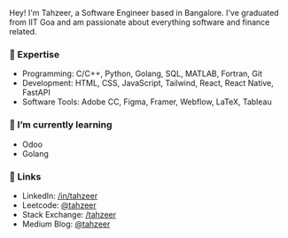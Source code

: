 Hey! I'm Tahzeer, a Software Engineer based in Bangalore. I've graduated from IIT Goa and am passionate about everything software and finance related.

### 🔭 Expertise

- Programming: C/C++, Python, Golang, SQL, MATLAB, Fortran, Git
- Development: HTML, CSS, JavaScript, Tailwind, React, React Native, FastAPI
- Software Tools: Adobe CC, Figma, Framer, Webflow, LaTeX, Tableau

### 📙 I’m currently learning 

- Odoo
- Golang

### 🔗 Links 
- LinkedIn: [/in/tahzeer](https://www.linkedin.com/in/tahzeer/)
- Leetcode: [@tahzeer](https://www.leetcode.com/tahzeer/)
- Stack Exchange: [/tahzeer](https://stackexchange.com/users/29624049/tahzeer)
- Medium Blog: [@tahzeer](https://tahzeer.medium.com)
